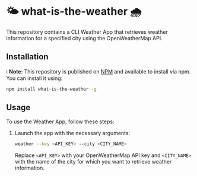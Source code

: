 # 🌤️ what-is-the-weather 🌧️

This repository contains a CLI Weather App that retrieves weather information for a specified city using the OpenWeatherMap API. 

## Installation

ℹ️ **Note**: This repository is published on [NPM](https://www.npmjs.com/package/what-is-the-weather) and available to install via npm. You can install it using:

```bash
npm install what-is-the-weather -g
```

## Usage

To use the Weather App, follow these steps:

1. Launch the app with the necessary arguments:

    ```bash
    weather --key <API_KEY> --city <CITY_NAME>
    ```

    Replace `<API_KEY>` with your OpenWeatherMap API key and `<CITY_NAME>` with the name of the city for which you want to retrieve weather information.

